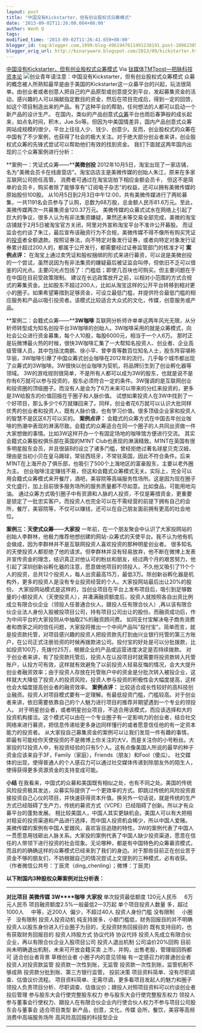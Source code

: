 ```yaml
---
layout: post
title: "中国没有Kickstarter，但有创业股权式众筹模式"
date: '2013-09-02T11:26:00.004+08:00'
author: Wenh Q
tags:
modified_time: '2013-09-02T11:26:41.659+08:00'
blogger_id: tag:blogger.com,1999:blog-4961947611491238191.post-2096238573968445534
blogger_orig_url: http://binaryware.blogspot.com/2013/09/kickstarter.html
---
```

[
中国没有Kickstarter，但有创业股权式众筹模式](http://www.tmtpost.com/60155.html)
Via [钛媒体TMTpost—把脉科技资本论](http://www.tmtpost.com/)
![创业青年请注意：中国没有Kickstarter，但有创业股权式众筹模式](http://www.tmtpost.com/wp-content/uploads/2013/08/137788235335.jpg "创业青年请注意：中国没有Kickstarter，但有创业股权式众筹模式")
众募的概念被人所熟知最早是由于美国的Kickstarter这一众募平台的兴起，玩法很简单。由创业者或者创意人把自己的产品原型或创意提交到平台，发起募集资金的活动，感兴趣的人可以捐献指定数目的资金，然后在项目完成后，得到一定的回馈，如这个项目制造出来的产品。有了这种平台的帮助，任何想法的人都可以启动一个新产品的设计生产。
在国内，类似的产品创意式[众筹](http://www.tmtpost.com/tag/%E4%BC%97%E7%AD%B9 "查看 众筹 中的全部文章")平台也雨后春笋般的成长起来，如点名时间，积木，Jue.So等。但因为中美国情差异，国内产品创意式众筹网站成规模的很少，平台上往往人少、钱少、创意少。反而，创业股权式的众筹在中国有了不少案例，也获得了社会的极大关注。对于绝大部分创业者来讲，创业股权式众筹的先锋式尝试可以帮助他们有效的找到资金。
我们下面就这两年国内出现的三个众筹案例进行分析：

**案例一：凭证式众筹——****美微创投**
2012年10月5日，淘宝出现了一家店铺，名为"美微会员卡在线直营店"。淘宝店店主是美微传媒的创始人朱江，原来在多家互联网公司担任高管。
消费者可通过在淘宝店拍下相应金额会员卡，
但这不是简单的会员卡，购买者除了能够享有"订阅电子杂志"的权益，还可以拥有美微传媒的原始股份100股。
从10月5日到2月3日中午12:00，共有美微传媒进行了两轮募集，一共1191名会员参与了认购，总数为68万股，总金额人民币81.6万元。至此，美微传媒两次一共募集资金120.37万元。
美微传媒的众募式试水在网络上引起了巨大的争议，很多人认为有非法集资嫌疑，果然还未等交易全部完成，美微的淘宝店铺就于2月5日被淘宝官方关闭，阿里对外宣称淘宝平台不准许公开募股。
而证监会也约谈了朱江，最后宣布该融资行为不合规，美微传媒不得不像所有购买凭证的[投资](http://www.tmtpost.com/tag/%E6%8A%95%E8%B5%84 "查看 投资 中的全部文章")者全额退款。按照证券法，向不特定对象发行证券，或者向特定对象发行证券累计超过200人的，都属于公开发行，都需要经过证券监管部门的核准才可
**案例点评：**
在淘宝上通过卖凭证和股权捆绑的形式来进行募资，可以说是美微创投的一个尝试，虽然说因为有非法集资的嫌疑最后被证监会叫停，但依旧不乏可以借鉴的闪光点。主要闪光点包括了：门槛低；即使几百块也可购买。但主要问题在于在中国在目前受政策限制。
建议在长远政策放开之前，以相对小范围的方式合规式的筹集资金。比如股东不超过200人，比如从淘宝这样的公开平台转移到相对更小的圈子。如果希望筹措到足够资金，可设立最低门槛，并提供符合最低门槛的相应服务和产品以吸引投资者。该模式比较适合大众式的文化，传媒，创意服务或产品。

**案例二：会籍式众筹——****3W咖啡**
互联网分析师许单单这两年风光无限，从分析师转型成为知名创投平台3W咖啡的创始人。3W咖啡采用的就是众筹模式，向社会公众进行资金募集，每个人10股，每股6000元，相当于一个人6万。
那时正是玩微博最火热的时候，很快3W咖啡汇集了一大帮知名投资人、创业者、企业高级管理人员，其中包括沈南鹏、徐小平、曾李青等数百位知名人士，股东阵容堪称华丽，3W咖啡引爆了中国众筹式创业咖啡在2012年的流行。几乎每个城市都出现了众筹式的3W咖啡。3W很快以创业咖啡为契机，将品牌衍生到了创业孵化器等领域。
3W的游戏规则很简单，不是所有人都可以成为3W的股东，也就是说不是你有6万就可以参与投资的，股东必须符合一定的条件。3W强调的是互联网创业和投资圈的顶级圈子。而没有人是会为了6万未来可以带来的分红来投资的，更多是3W给股东的价值回报在于圈子和人脉价值。
试想如果投资人在3W中找到了一个好项目，那么多少个6万就赚回来了。同样，创业者花6万就可以认识大批同样优秀的创业者和投资人，既有人脉价值，也有学习价值。很多顶级企业家和投资人的智慧不是区区6万可以买的。
**案例点评：**
会籍式的众筹方式在中国去年创业咖啡的热潮中表现的淋漓尽致。会籍式的众筹适合在同一个圈子的人共同出资做一件大家想做的事情。比如3W这样开办一个有固定场地的咖啡馆方便进行交流。
其实会籍式众筹股权俱乐部在英国的M1NT
Club也表现的淋漓精致。M1NT在英国有很多明星股东会员，并且很装B的设立了诸多门槛，曾经拒绝过著名球星贝克汉姆，理由是当初小贝在皇马踢球，常驻西班牙，不常驻英国，因此不符合条件。后来M1NT在上海开办了俱乐部，也吸引了500个上海地区的富豪股东，主要以老外圈为主。
创业咖啡注定赚钱不易，但这和会籍式众筹模式无关。实际上，完全可以用会籍式众筹模式来开餐厅，酒吧，美容院等高端服务性场所。这是因为现在圈子文化盛行，加上目前很多服务场所的服务质量都不尽如意。比如食品，可能用地沟油。
通过众筹方式吸引圈子中有资源和人脉的人投资，不仅是筹措资金，更重要是锁定了一批忠实客户。而投资人也完全可以在不需经营的前提下拥有自己的会所，餐厅，美容院等，不仅可以赚钱，还可以在自己朋友面前拥有更高的社会地位。

**案例三：天使式众筹**——**大家投**
一年前，在一个朋友聚会中认识了大家投网站的创始人李群林，他极力推荐他想创建的网站-众筹式的天使平台。我不认为他有机会做成，因为李群林并不是互联网投资人喜欢投资的那种明星创业者。
很多知名的天使投资人都拒绝了他的请求。但李群林并没有轻易放弃，他不断在微博上发表并宣传资金的理念，结识真正对他认可的粉丝和朋友，经过两个月的艰苦努力，他引起了深圳创新谷孵化器的注意，愿意做他项目的领投人，不久他又吸引了11个个人的投资，总共12个投资人，每人出资最高15万，最低3万。除创新谷孵化器是机构外，更多的投资人是没有专业投资经营的个人。大家投网站最后出让20%的股份。
大家投网站模式是这样的，当创业项目在平台上发布项目后，吸引到足够数量的小额投资人（天使投资人），并凑满融资额度后，投资人就按照各自出资比例成立有限合伙企业（领投人任普通合伙人，跟投人任有限合伙人）,再以该有限合伙企业法人身份入股被投项目公司，持有项目公司出让的股份。而融资成功后，作为中间平台的大家投则从中抽取2%的融资顾问费。
如同支付宝解决电子商务消费者和商家之间的信任问题，大家投将推出一个中间产品叫"投付宝"。简单而言，就是投资款托管，对项目感兴趣的投资人把投资款先打到由兴业银行托管的第三方账户，在公司正式注册验资的时候再拨款进公司。投付宝的好处是可以分批拨款，比如投资100万，先拨付25万，根据企业的产品或运营进度决定是否持续拨款。
对于创业者来讲，有了投资款托管后，投资人在认投项目时就需要将投资款转入托管账户，认投方可有效，这样就有效避免了以前投资人轻易反悔的情况，会大大提升创业者融资效率；由于投资人存放在托管账户中的资金是分批次转入被投企业，这样就大大降低了投资人的投资风险，投资人参与投资的积极性会大幅度提高，这样也会大幅度提高创业者的融资效率。
**案例点评：**
比较适合成长性较好的高科技创业融资。投资人对项目模式要有一定理解。有最低投资门槛，门槛较高。对于创业者来讲，依旧需要依靠自己的个人魅力进行项目的推荐并期望遇到一个专业的领投人。
对于明星创业者，或者明星创业项目，不适合用该模式，而应该选择和大的投资机构接洽。这个模式可以由在一个专业圈子有一定影响力的创业者，结合社交网络来进行募资，把信息传递给更多身边同样懂行的或者愿意信任他的有一定资本能力的投资者。
从大家投自己募集资金的案例可以让我们发现一件有趣的事情，即最有可能给你天使投资的不是微博上你关注的大V，而是关注你的小号粉丝。大家投的12投资人中，有投资经验的只有5个人。这有点像美国人所说的最早的种子资金应该来自于3F，Family（家庭），Friends（朋友）和Fool（傻瓜）。
社交媒体的出现，使得普通人的个人感召力可以通过社交媒体传递到除朋友外的陌生人，使得获得更多资源资金的支持变成可能。

**小结**
在我看来，中国式的众募和美国既有相似之处，也有不同之处。美国的传统风险投资极其发达，众募实际提供了一个更效率的方式。即跳过传统的风险投资直接投资自己心仪的项目，并快速获得资本升值。换另外一句话说，就是传统的生产方式已经阻碍了生产力，传统的募资方式（VCPE）已经阻碍了创新。所以才有众募平台的蓬勃发展。
相比较美国人，中国人其实更缺机会。美国人可以有大把相对稳妥的投资渠道和产品进行选择，而中国人投资机会稀少，所以中国人爱赌。
美微传媒的案例有中国人爱跟风，喜欢盲目追随的特性。3W的案例代表了中国人一贯愿意用钱砸出人脉关系。大家投的案例代表了中国人缺少投资渠道，愿意在信任的人带领下进行投资的社会现象。无论哪种，都是有中国特色的众筹募资模式，而且的的确确这样的众筹模式已经来到了我们的身边。对于那些目前正在创业苦于资金不够的朋友们，不妨根据自己的情况尝试上文提到的三种模式，必有收获。（作者微信公共号：丁辰灵（ding_chenling）；微博：丁辰灵)

**以下附国内****3****种股权众筹案例对比分析表：**
  -------------------- ---------------------------------------------- -------------------------------------------------------- --------------------------------------------------------------------------------------------
  **对比项目**         **美微传媒**                                   **3W****咖啡**                                           **大家投**
  单次投资最低额度     120元人民币                                        6万元人民币                                          项目融资额度2.5%一般最低2—3万起
  单个项目投资人数量   多，超过1000人                                     中等，近200人                                         偏少，不超过40人
  投资人身份门槛       没有限制                                           小圈子                                                 没有限制
  投资人投资动机       纯支持居多，小额门槛低，财务回报目的并不明确   投资人以股东身份进入行业圈子为目的，无投资财务回报目的   既有支持目的，也有获取财务回报目的
  投资人持股方式       协议代持                                       协议代持                                                 投资人先成立有限合伙企业，再以有限合伙企业入股项目公司
  投资人退出机制       公司溢价20%回购                                目前尚未明确退出机制，未来可开放会籍买卖                 上市，并购，出售老股，管理层回购都可
  适合创业者背景       草根创业者                                     小圈子内的意见领袖                                       有一定感召力的普通创业者
  投资人对投资款监管   投资款一次性到账，无监管                       投资款一次性到账，监管机制不够成熟                       投资款分批到账、第三方银行监管。
  投前决策             项目资料简单、没有尽职调查、估值议价流程。     项目资料简单、无需尽调，更多看项目发起人的魅力和圈子     领投人负责项目分析、尽职调查、估值议价；跟投人对照项目资料可以约谈创业者
  投后管理             参与股东大会行使完整股东权力                   参与股东大会行使完整股东权力                             领投人参与董事会行使权力、跟投人在有限合伙企业内行使合伙人权力不参与项目公司股东会与董事会
  适合项目类型         新产品，创意，文化，传媒                       会所，餐饮，美容等高频消费中高端服务场所                 高风险高回报的科技型企业
  -------------------- ---------------------------------------------- -------------------------------------------------------- --------------------------------------------------------------------------------------------
